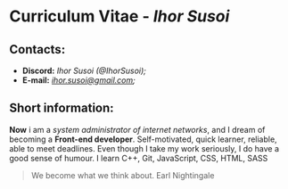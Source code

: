 # Curriculum Vitae - <i>**Ihor Susoi**</i>

## **Contacts:**

* **Discord:** *Ihor Susoi (@IhorSusoi);*
* **E-mail:** *ihor.susoi@gmail.com;*

## **Short information:**

**Now** i am a *system administrator of internet networks*, and I dream of becoming a **Front-end developer**. Self-motivated, quick learner, reliable, able to meet deadlines. Even though I take my work seriously, I do have a good sense of humour.
I learn C++, Git, JavaScript, CSS, HTML, SASS

>We become what we think about.
Earl Nightingale

